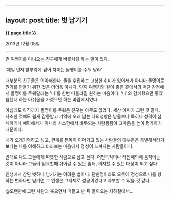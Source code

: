 
---
layout: post
title: 벗 남기기
---

**{{ page.title }}** <p class="meta">2013년 12월 05일</p>


---

먼 여행지를 다녀오는 친구에게 버릇처럼 하는 말이 있다. 

'제일 먼저 발뿌리에 걷어 차이는 돌멩이를 주워 달라'

대부분의 친구들은 의아해한다. 
돌을 수집하는 고상한 취미가 있어서가 아니다.돌멩이로 뭔가를 만들기 위한 것은 더더욱 아니다.  단지 여행지와 같이 좋은 곳에서의 벅찬 감정에서 돌멩이를 주워달라는 '나'를 한번 떠올리길 원하는 마음이다. '나'와 함께했으면 좋았을텐데 하는 아쉬움을 가졌으면 하는 바람에서였다. 

아쉽데도 아직까지 돌멩이를 주워온 친구는 아무도 없었다. 세상 이치가 그런 것 같다. 사소한 것에도 쉽게 감동받고 기억에 오래 남는 나의성향은 남들보다 특히나 성격이 섬세하거나 예민해서가 아니라 사소함에서 비롯되는 사람됨됨이 그마음을 높이 평가하기때문이다. 

내가 오래기억하고 싶고, 관계를 돈독히 이어가고 있는 사람들의 대부분은 특별해서라기보다는 나를 이해하고 바라보는 마음에서 정성이 느껴지는 사람들이다. 

반대로 나도 그들에게 따뜻한 사람으로 남고 싶다. 어떤목적이나 타산에의해 움직이는 것이 아니라 그들이 필요할때 쉬어갈 수 있는 쉼터, 의지할 수 있는 대상이 되고 싶다. 


인생에서 참된 벗하나 남기기는 어려운 법이다. 단한명이라도 오롯이 정성으로 나를 향하는 벗하나만 남기면 그 인생은 그자체로 성공이었다고 자부할 수 있을 것 같다. 

@오랜만에 그런 사람과 웃으면서 떠들고 난 뒤 돌아오는 지하철에서...